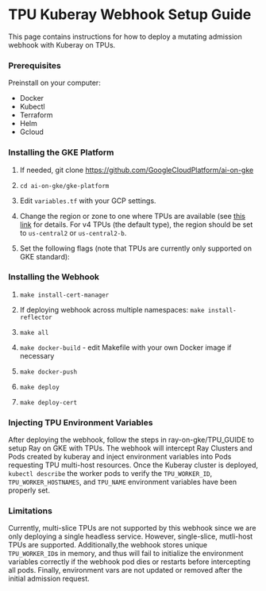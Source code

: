 # TPU Kuberay Webhook Setup Guide

This page contains instructions for how to deploy a mutating admission webhook with Kuberay on TPUs.

### Prerequisites

Preinstall on your computer:
- Docker
- Kubectl
- Terraform
- Helm
- Gcloud

### Installing the GKE Platform

1. If needed, git clone https://github.com/GoogleCloudPlatform/ai-on-gke

2. `cd ai-on-gke/gke-platform`

3. Edit `variables.tf` with your GCP settings.

4. Change the region or zone to one where TPUs are available (see [this link](https://cloud.google.com/tpu/docs/regions-zones) for details. For v4 TPUs (the default type), the region should be set to `us-central2` or `us-central2-b`.

5. Set the following flags (note that TPUs are currently only supported on GKE standard):

### Installing the Webhook

1. `make install-cert-manager`

2. If deploying webhook across multiple namespaces: `make install-reflector`

3. `make all`

4. `make docker-build` - edit Makefile with your own Docker image if necessary

5. `make docker-push`

6. `make deploy`

7. `make deploy-cert`

### Injecting TPU Environment Variables

After deploying the webhook, follow the steps in ray-on-gke/TPU_GUIDE to setup Ray on GKE with TPUs. The webhook will intercept Ray Clusters and Pods created by kuberay and inject environment variables into Pods requesting TPU multi-host resources. Once the Kuberay cluster is deployed, `kubectl describe` the worker pods to verify the `TPU_WORKER_ID`, `TPU_WORKER_HOSTNAMES`, and `TPU_NAME` environment variables have been properly set.

### Limitations

Currently, multi-slice TPUs are not supported by this webhook since we are only deploying a single headless service. However, single-slice, mutli-host TPUs are supported. Additionally,the webhook stores unique `TPU_WORKER_ID`s in memory, and thus will fail to initialize the environment variables correctly if the webhook pod dies or restarts before intercepting all pods. Finally, environment vars are not updated or removed after the initial admission request.
